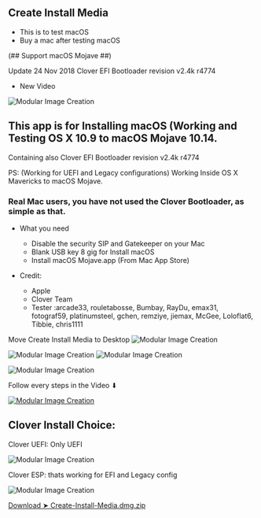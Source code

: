 ## Create Install Media
- This is to test macOS
- Buy a mac after testing macOS

(## Support macOS Mojave ##)

Update 24 Nov 2018 Clover EFI Bootloader revision v2.4k r4774
- New Video

![Modular Image Creation](https://i25.servimg.com/u/f25/18/50/18/69/110.png)
 
## This app is for Installing macOS (Working and Testing OS X 10.9 to macOS Mojave 10.14.

Containing also Clover EFI Bootloader revision v2.4k r4774

PS: (Working for UEFI and Legacy configurations)
Working Inside OS X Mavericks to macOS Mojave.


### Real Mac users, you have not used the Clover Bootloader, as simple as that.

* What you need

   - Disable the security SIP and Gatekeeper on your Mac
   - Blank USB key 8 gig for Install macOS
   - Install macOS Mojave.app (From Mac App Store)
 
* Credit: 
   - Apple 
   - Clover Team 
   - Tester :arcade33, rouletabosse, Bumbay, RayDu, emax31, fotograf59, platinumsteel, gchen,  remziye,  jiemax, McGee, Loloflat6, Tibbie, chris1111


Move Create Install Media to Desktop
![Modular Image Creation](https://i25.servimg.com/u/f25/18/50/18/69/captur10.png)

![Modular Image Creation](https://i25.servimg.com/u/f25/18/50/18/69/captu284.png)
![Modular Image Creation](https://i25.servimg.com/u/f25/18/50/18/69/captu285.png)

![Modular Image Creation](https://i25.servimg.com/u/f25/18/50/18/69/116.png)


Follow every steps in the Video
               ⬇︎
               
[![Modular Image Creation](https://i25.servimg.com/u/f25/18/50/18/69/mojave12.png)](https://youtu.be/A5ZiMow2Rzs)


## Clover Install Choice:
Clover UEFI: Only UEFI

![Modular Image Creation](https://i25.servimg.com/u/f25/18/50/18/69/uefi10.png)

Clover ESP: thats working for  EFI and Legacy config

![Modular Image Creation](https://i25.servimg.com/u/f25/18/50/18/69/esp10.png)


[Download ➤ Create-Install-Media.dmg.zip](https://github.com/chris1111/Create-Install-Media/releases/tag/V1)


